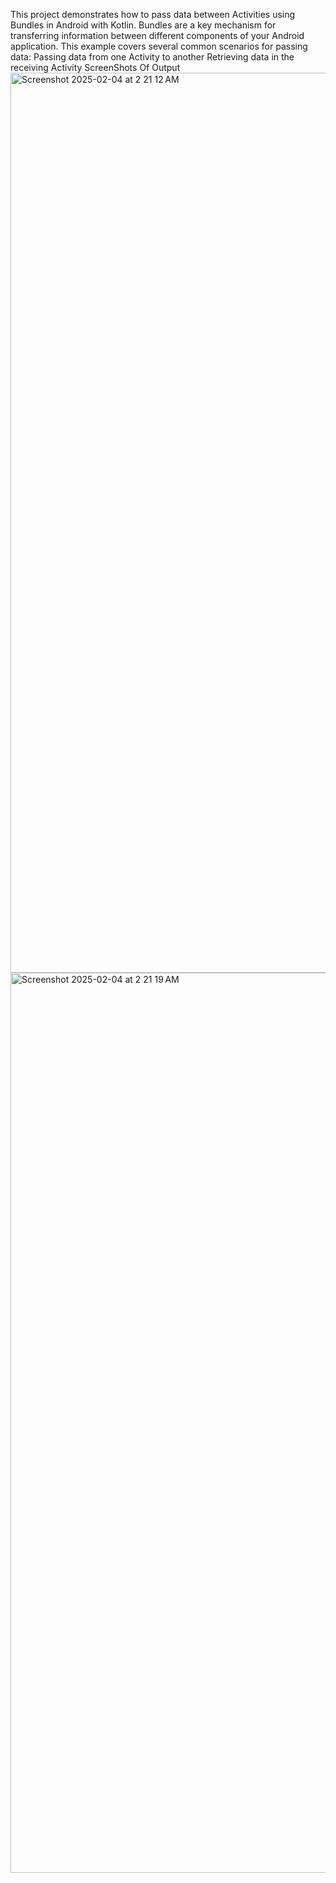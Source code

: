 This project demonstrates how to pass data between Activities using Bundles in Android with Kotlin. 
Bundles are a key mechanism for transferring information between different components of your Android application.
This example covers several common scenarios for passing data:
Passing data from one Activity to another
Retrieving data in the receiving Activity
ScreenShots Of Output
<img width="1440" alt="Screenshot 2025-02-04 at 2 21 12 AM" src="https://github.com/user-attachments/assets/20a60814-9c7e-4c21-b50a-c8a4cac927c4" />
<img width="1440" alt="Screenshot 2025-02-04 at 2 21 19 AM" src="https://github.com/user-attachments/assets/7f5ef6e9-7d0b-4d2c-9cfe-368641c6b390" />

